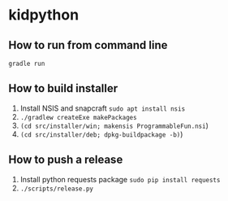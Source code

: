 # kidpython

## How to run from command line
`gradle run`

## How to build installer
1. Install NSIS and snapcraft
   `sudo apt install nsis`
2. `./gradlew createExe makePackages`
3. `(cd src/installer/win; makensis ProgrammableFun.nsi`)
4. `(cd src/installer/deb; dpkg-buildpackage -b)`)

## How to push a release
1. Install python requests package
   `sudo pip install requests`
2. `./scripts/release.py`
